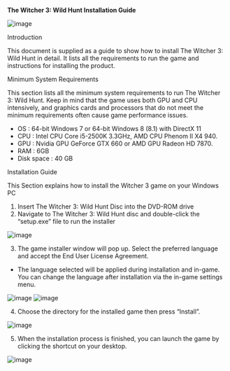 **The Witcher 3: Wild Hunt Installation Guide**

![image](https://user-images.githubusercontent.com/103365226/207497210-6774c1ad-af7b-4e89-b98f-5020f8b1ac78.png)

Introduction

This document is supplied as a guide to show how to install The Witcher 3: Wild Hunt in detail. It lists all the requirements to run the game and instructions for installing the product.

Minimum System Requirements

This section lists all the minimum system requirements to run The Witcher 3: Wild Hunt. Keep in mind that the game uses both GPU and CPU intensively, and graphics cards and processors that do not meet the minimum requirements often cause game performance issues.

-   OS : 64-bit Windows 7 or 64-bit Windows 8 (8.1) with DirectX 11
-   CPU : Intel CPU Core i5-2500K 3.3GHz, AMD CPU Phenom II X4 940.
-   GPU : Nvidia GPU GeForce GTX 660 or AMD GPU Radeon HD 7870.
-   RAM : 6GB
-   Disk space : 40 GB

Installation Guide

This Section explains how to install the Witcher 3 game on your Windows PC

1.  Insert The Witcher 3: Wild Hunt Disc into the DVD-ROM drive
2.  Navigate to The Witcher 3: Wild Hunt disc and double-click the “setup.exe” file to run the installer

![image](https://user-images.githubusercontent.com/103365226/207497237-788b7b23-a1fc-415c-9c4e-754a1bb9733f.png)


3.  The game installer window will pop up. Select the preferred language and accept the End User License Agreement.
-   The language selected will be applied during installation and in-game. You can change the language after installation via the in-game settings menu.

![image](https://user-images.githubusercontent.com/103365226/207497256-d955e0ae-7979-4192-b284-b62c06c31cb1.png)
![image](https://user-images.githubusercontent.com/103365226/207497270-8af89a12-358f-4c53-9b45-77f8e7039c89.png)

4.  Choose the directory for the installed game then press “Install”.

![image](https://user-images.githubusercontent.com/103365226/207497278-08a78f93-6502-4419-8690-2f74edbfc369.png)

5.  When the installation process is finished, you can launch the game by clicking the shortcut on your desktop.

![image](https://user-images.githubusercontent.com/103365226/207497312-fa8eeae3-a924-496a-b361-81a00b7a1b82.png)
